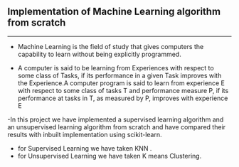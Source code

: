 
## Implementation of Machine Learning algorithm from scratch
---

- Machine Learning is the field of study that gives computers the capability to learn without being explicitly programmed. 

- A computer is said to be learning from Experiences with respect to some class of Tasks, if its performance in a given Task improves with the Experience.A computer program is said to learn from experience E with respect to some class of tasks T and performance measure P, if its performance at tasks in T, as measured by P, improves with experience E

-In this project we have implemented a supervised learning algorithm and an unsupervised learning algorithm from scratch and have compared their results with inbuilt implementation using scikit-learn.

- for Supervised Learning we have taken KNN .
- for Unsupervised Learning we have taken K means Clustering.
